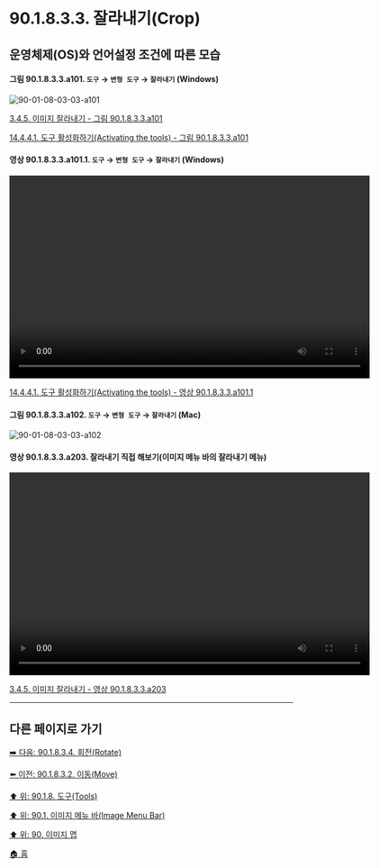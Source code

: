 # 90.1.8.3.3. 잘라내기(Crop)
## 운영체제(OS)와 언어설정 조건에 따른 모습

<a id="90-01-08-03-03-a101"></a>

#### 그림 90.1.8.3.3.a101. `도구` → `변형 도구` → `잘라내기` (Windows)
![90-01-08-03-03-a101](https://github.com/wonder13662/gimp/assets/15767104/df066931-8457-4197-befd-95356b2212cf)

[3.4.5. 이미지 잘라내기 - 그림 90.1.8.3.3.a101](./03-04-05-crop-an-image.md#90-01-08-03-03-a101)

[14.4.4.1. 도구 활성화하기(Activating the tools) - 그림 90.1.8.3.3.a101](./14-04-04-01-activating_the_tool.md#90-01-08-03-03-a101)

<a id="90-01-08-03-03-a101-01"></a>

#### 영상 90.1.8.3.3.a101.1. `도구` → `변형 도구` → `잘라내기` (Windows)
<video controls="controls" width="640" height="360" src="https://github.com/wonder13662/gimp/assets/15767104/450998ab-8527-4135-9f87-7c857ba53127"></video>

[14.4.4.1. 도구 활성화하기(Activating the tools) - 영상 90.1.8.3.3.a101.1](./14-04-04-01-activating_the_tool.md#90-01-08-03-03-a101-01)

<a id="90-01-08-03-03-a102"></a>

#### 그림 90.1.8.3.3.a102. `도구` → `변형 도구` → `잘라내기` (Mac)
![90-01-08-03-03-a102](https://github.com/wonder13662/gimp/assets/15767104/c4bae211-9f6b-44de-b199-adf1c0206c0d)

<a id="90-01-08-03-03-a203"></a>

#### 영상 90.1.8.3.3.a203. 잘라내기 직접 해보기(이미지 메뉴 바의 잘라내기 메뉴)
<video controls="controls" width="640" height="360" environment="MacOS:Sonoma 14.2.1 GIMP 2.10.36" src="https://github.com/wonder13662/gimp/assets/15767104/746c7197-2b70-4ae7-a9ef-134ea29961f5"></video>

[3.4.5. 이미지 잘라내기 - 영상 90.1.8.3.3.a203](./03-04-05-crop-an-image.md#90-01-08-03-03-a203)

***

## 다른 페이지로 가기

[➡️ 다음: 90.1.8.3.4. 회전(Rotate)](./90-01-08-03-04-rotate.md)

[⬅️ 이전: 90.1.8.3.2. 이동(Move)](./90-01-08-03-02-move.md)

[⬆️ 위: 90.1.8. 도구(Tools)](./90-01-08-00-tools.md)

[⬆️ 위: 90.1. 이미지 메뉴 바(Image Menu Bar)](./90-01-00-image-menu-bar.md)

[⬆️ 위: 90. 이미지 맵](./90-00-image-map.md)

[🏠 홈](./00-home.md)
